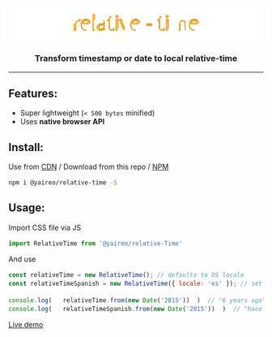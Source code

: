 <p align="center">
  <a href="https://jsbin.com/vokawun/edit?html,js,console">
    <img  src="readme-header.svg"/ >
  </a>
</p>
<h3 align="center">Transform timestamp or date to local relative-time</h3>

---

## Features:

* Super lightweight (`< 500 bytes` minified)
* Uses **native browser API**

## Install:

Use from [CDN](https://unpkg.com/@yaireo/relative-time) / Download from this repo / [NPM](https://www.npmjs.com/package/@yaireo/relative-time)

```bash
npm i @yaireo/relative-time -S
```

## Usage:

Import CSS file via JS

```js
import RelativeTime from '@yaireo/relative-Time'
```

And use

```js
const relativeTime = new RelativeTime(); // defaults to OS locale
const relativeTimeSpanish = new RelativeTime({ locale: 'es' }); // set locale to Spanish

console.log(   relativeTime.from(new Date('2015'))  )  // "6 years ago"
console.log(   relativeTimeSpanish.from(new Date('2015'))  )  // "hace 6 años"
```

[Live demo](https://jsbin.com/vokawun/edit?html,js,console)